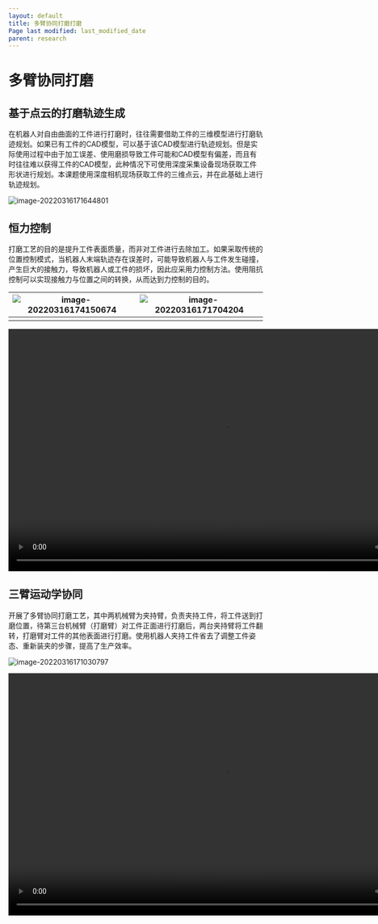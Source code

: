 ```yaml
---
layout: default
title: 多臂协同打磨打磨
Page last modified: last_modified_date
parent: research
---
```

# 多臂协同打磨

## 基于点云的打磨轨迹生成

在机器人对自由曲面的工件进行打磨时，往往需要借助工件的三维模型进行打磨轨迹规划。如果已有工件的CAD模型，可以基于该CAD模型进行轨迹规划。但是实际使用过程中由于加工误差、使用磨损导致工件可能和CAD模型有偏差，而且有时往往难以获得工件的CAD模型，此种情况下可使用深度采集设备现场获取工件形状进行规划。本课题使用深度相机现场获取工件的三维点云，并在此基础上进行轨迹规划。

![image-20220316171644801]({{site.url}}/docs/research/2022-03-15-triarm.assets/image-20220316171644801.png)

## 恒力控制

打磨工艺的目的是提升工件表面质量，而非对工件进行去除加工。如果采取传统的位置控制模式，当机器人末端轨迹存在误差时，可能导致机器人与工件发生碰撞，产生巨大的接触力，导致机器人或工件的损坏，因此应采用力控制方法。使用阻抗控制可以实现接触力与位置之间的转换，从而达到力控制的目的。

| ![image-20220316174150674]({{site.url}}/docs/research/2022-03-15-triarm.assets/image-20220316174150674.png) | ![image-20220316171704204]({{site.url}}/docs/research/2022-03-15-triarm.assets/image-20220316171704204.png) |
| ------------------------------------------------------------ | ------------------------------------------------------------ |
|                                                              |                                                              |

<video width="854" height="480" src="{{site.url}}/docs/research/2022-03-15-triarm.assets/polishing_compress.mp4" controls></video>

## 三臂运动学协同

开展了多臂协同打磨工艺，其中两机械臂为夹持臂，负责夹持工件，将工件送到打磨位置，待第三台机械臂（打磨臂）对工件正面进行打磨后，两台夹持臂将工件翻转，打磨臂对工件的其他表面进行打磨。使用机器人夹持工件省去了调整工件姿态、重新装夹的步骤，提高了生产效率。

![image-20220316171030797]({{site.url}}/docs/research/2022-03-15-triarm.assets/image-20220316171030797.png)

<video width="854" height="480" src="{{site.url}}/docs/research/2022-03-15-triarm.assets/triarm_compress.mp4" controls></video>

